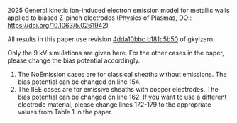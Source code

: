 2025 General kinetic ion-induced electron emission model for metallic walls applied to biased Z-pinch electrodes (Physics of Plasmas, DOI: https://doi.org/10.1063/5.0261942)

All results in this paper use revision [4dda10bbc b181c5b50](https://github.com/ammarhakim/gkyl/commit/76220f59c607c7748e1f8e8c5b4f8a5cb4b3f536 (HEAD -> gk-g0-app)) of gkylzero.

Only the 9 kV simulations are given here. For the other cases in the paper, please change the bias potential accordingly.

1. The NoEmission cases are for classical sheaths without emissions. The bias potential can be changed on line 154.
2. The IIEE cases are for emissive sheaths with copper electrodes. The bias potential can be changed on line 162. If you want to use a different electrode material, please change lines 172-179 to the appropriate values from Table 1 in the paper.